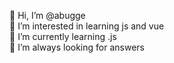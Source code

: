 👋 Hi, I’m @abugge <br/>
👀 I’m interested in learning js and vue <br/>
🌱 I’m currently learning .js <br/>
💞️ I’m always looking for answers

<!---
abugge/abugge is a ✨ special ✨ repository because its `README.md` (this file) appears on your GitHub profile.
You can click the Preview link to take a look at your changes.
--->
